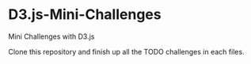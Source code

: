 # D3.js-Mini-Challenges

Mini Challenges with D3.js

Clone this repository and finish up all the TODO challenges in each files.